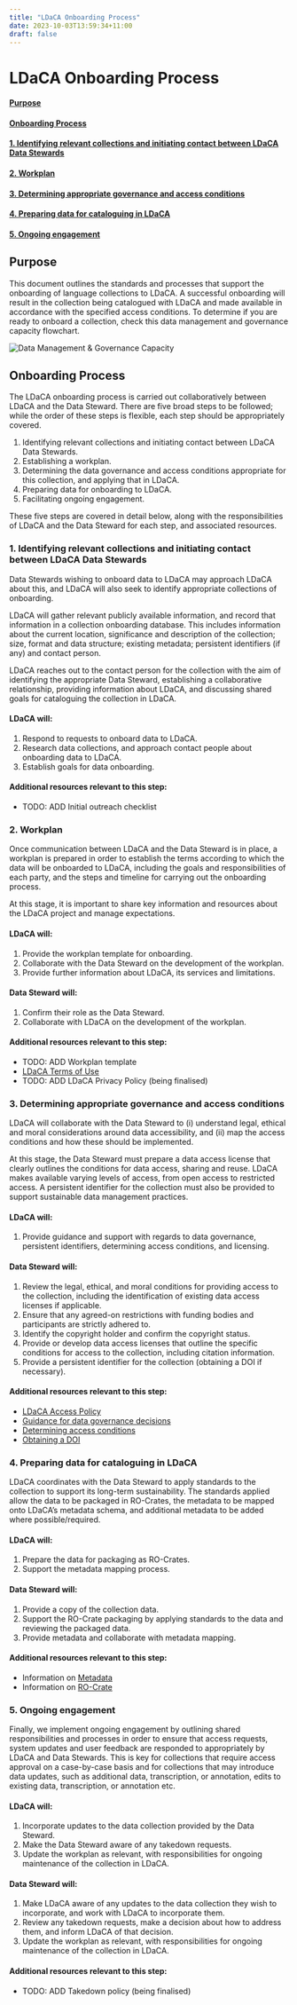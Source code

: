 ```yaml
---
title: "LDaCA Onboarding Process"
date: 2023-10-03T13:59:34+11:00
draft: false
---
```


# LDaCA Onboarding Process

#### [Purpose](#purpose-1)
#### [Onboarding Process](#onboarding-process-1)
#### [1. Identifying relevant collections and initiating contact between LDaCA Data Stewards](#1-identifying-relevant-collections-and-initiating-contact-between-ldaca-data-stewards-1)
#### [2. Workplan](#2-workplan-1)
#### [3. Determining appropriate governance and access conditions](#3-determining-appropriate-governance-and-access-conditions-1)
#### [4. Preparing data for cataloguing in LDaCA](#4-preparing-data-for-cataloguing-in-ldaca-1)
#### [5. Ongoing engagement](#5-ongoing-engagement-1)

## Purpose

This document outlines the standards and processes that support the onboarding of language collections to LDaCA. A successful onboarding will result in the collection being catalogued with LDaCA and made available in accordance with the specified access conditions. To determine if you are ready to onboard a collection, check this data management and governance capacity flowchart.

![Data Management & Governance Capacity](/content/using-ldaca/ldaca-onboarding-process/DataManagement&GovernanceCapacity.jpg)

## Onboarding Process

The LDaCA onboarding process is carried out collaboratively between LDaCA and the Data Steward. There are five broad steps to be followed; while the order of these steps is flexible, each step should be appropriately covered.

1. Identifying relevant collections and initiating contact between LDaCA Data Stewards.
2. Establishing a workplan.
3. Determining the data governance and access conditions appropriate for this collection, and applying that in LDaCA.
4. Preparing data for onboarding to LDaCA.
5. Facilitating ongoing engagement.

These five steps are covered in detail below, along with the responsibilities of LDaCA and the Data Steward for each step, and associated resources.

### 1. Identifying relevant collections and initiating contact between LDaCA Data Stewards

Data Stewards wishing to onboard data to LDaCA may approach LDaCA about this, and LDaCA will also seek to identify appropriate collections of onboarding.

LDaCA will gather relevant publicly available information, and record that information in a collection onboarding database. This includes information about the current location, significance and description of the collection; size, format and data structure; existing metadata; persistent identifiers (if any) and contact person.

LDaCA reaches out to the contact person for the collection with the aim of identifying the appropriate Data Steward, establishing a collaborative relationship, providing information about LDaCA, and discussing shared goals for cataloguing the collection in LDaCA.

#### LDaCA will:
1. Respond to requests to onboard data to LDaCA.
2. Research data collections, and approach contact people about onboarding data to LDaCA.
3. Establish goals for data onboarding.

#### Additional resources relevant to this step:
- TODO: ADD Initial outreach checklist

### 2. Workplan

Once communication between LDaCA and the Data Steward is in place, a workplan is prepared in order to establish the terms according to which the data will be onboarded to LDaCA, including the goals and responsibilities of each party, and the steps and timeline for carrying out the onboarding process.

At this stage, it is important to share key information and resources about the LDaCA project and manage expectations.

#### LDaCA will:
1. Provide the workplan template for onboarding.
2. Collaborate with the Data Steward on the development of the workplan.
3. Provide further information about LDaCA, its services and limitations.

#### Data Steward will:
1. Confirm their role as the Data Steward.
2. Collaborate with LDaCA on the development of the workplan.

#### Additional resources relevant to this step:
- TODO: ADD Workplan template
- [LDaCA Terms of Use](/content/using-ldaca/terms-of-use/index.md)
- TODO: ADD LDaCA Privacy Policy (being finalised)

### 3. Determining appropriate governance and access conditions

LDaCA will collaborate with the Data Steward to (i) understand legal, ethical and moral considerations around data accessibility, and (ii) map the access conditions and how these should be implemented.

At this stage, the Data Steward must prepare a data access license that clearly outlines the conditions for data access, sharing and reuse. LDaCA makes available varying levels of access, from open access to restricted access.
A persistent identifier for the collection must also be provided to support sustainable data management practices.

#### LDaCA will:
1. Provide guidance and support with regards to data governance, persistent identifiers, determining access conditions, and licensing.

#### Data Steward will:
1. Review the legal, ethical, and moral conditions for providing access to the collection, including the identification of existing data access licenses if applicable.
2. Ensure that any agreed-on restrictions with funding bodies and participants are strictly adhered to.
3. Identify the copyright holder and confirm the copyright status.
4. Provide or develop data access licenses that outline the specific conditions for access to the collection, including citation information.
5. Provide a persistent identifier for the collection (obtaining a DOI if necessary).

#### Additional resources relevant to this step:
- [LDaCA Access Policy](/content/using-ldaca/access-policy/index.md)
- [Guidance for data governance decisions](/content/using-ldaca/index.md)
- [Determining access conditions](/content/using-ldaca/determining-access-conditions/index.md)
- [Obtaining a DOI](/content/using-ldaca/obtaining-doi/_index.md)

### 4. Preparing data for cataloguing in LDaCA

LDaCA coordinates with the Data Steward to apply standards to the collection to support its long-term sustainability. The standards applied allow the data to be packaged in RO-Crates, the metadata to be mapped onto LDaCA’s metadata schema, and additional metadata to be added where possible/required.

#### LDaCA will:
1. Prepare the data for packaging as RO-Crates.
2. Support the metadata mapping process.

#### Data Steward will:
1. Provide a copy of the collection data.
2. Support the RO-Crate packaging by applying standards to the data and reviewing the packaged data.
3. Provide metadata and collaborate with metadata mapping.

#### Additional resources relevant to this step:
- Information on [Metadata](https://www.ldaca.edu.au/background/metadata/)
- Information on [RO-Crate](https://www.ldaca.edu.au/background/technologies/)

### 5. Ongoing engagement

Finally, we implement ongoing engagement by outlining shared responsibilities and processes in order to ensure that access requests, system updates and user feedback are responded to appropriately by LDaCA and Data Stewards. This is key for collections that require access approval on a case-by-case basis and for collections that may introduce data updates, such as additional data, transcription, or annotation, edits to existing data, transcription, or annotation etc.

#### LDaCA will:
1. Incorporate updates to the data collection provided by the Data Steward.
2. Make the Data Steward aware of any takedown requests.
3. Update the workplan as relevant, with responsibilities for ongoing maintenance of the collection in LDaCA.

#### Data Steward will:
1. Make LDaCA aware of any updates to the data collection they wish to incorporate, and work with LDaCA to incorporate them.
2. Review any takedown requests, make a decision about how to address them, and inform LDaCA of that decision.
3. Update the workplan as relevant, with responsibilities for ongoing maintenance of the collection in LDaCA.

#### Additional resources relevant to this step:
- TODO: ADD Takedown policy (being finalised)